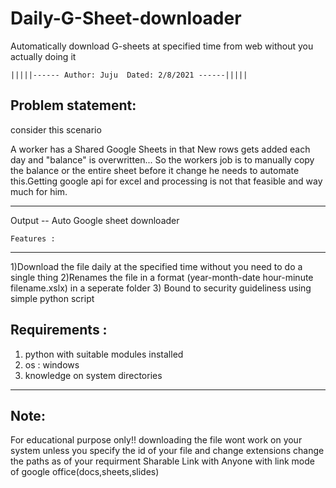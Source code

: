 # Daily-G-Sheet-downloader
Automatically download G-sheets at specified time from web without you actually doing it 

	|||||------ Author: Juju  Dated: 2/8/2021 ------|||||

Problem statement:
-------------------
consider this scenario 

A worker has a Shared Google Sheets in that
New rows gets added each day and "balance" is overwritten...
So the workers job is to manually copy the balance or the entire sheet before it change
he needs to automate this.Getting google api for excel and processing is not that 
feasible and way much for him.

--------------------------------------
 Output -- Auto Google sheet downloader


	Features : 
--------------------------------------
1)Download the file daily at the specified time without you need to do a single thing
2)Renames the file in a format (year-month-date hour-minute filename.xslx) 
   in a seperate folder
3) Bound to security guideliness using simple python script


Requirements :
-------------------
1) python with suitable modules installed
2) os : windows
3) knowledge on system directories


-------------------
Note:
-------------------
For educational purpose only!! downloading the file wont work on your system unless 
you specify the id of your file and change extensions
change the paths as of your requirment
Sharable Link with Anyone with link mode of google office(docs,sheets,slides) 
